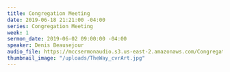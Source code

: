 ```yaml
---
title: Congregation Meeting
date: 2019-06-18 21:21:00 -04:00
series: Congregation Meeting
week: 1
sermon_date: 2019-06-02 09:00:00 -04:00
speaker: Denis Beausejour
audio_file: https://mccsermonaudio.s3.us-east-2.amazonaws.com/Congregation+Meeting+June+2019_18Jun19_204055.lite.mp3
thumbnail_image: "/uploads/TheWay_cvrArt.jpg"
---
```


